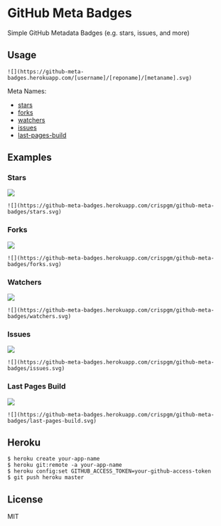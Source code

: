 # GitHub Meta Badges

Simple GitHub Metadata Badges (e.g. stars, issues, and more)

## Usage

```
![](https://github-meta-badges.herokuapp.com/[username]/[reponame]/[metaname].svg)
```

Meta Names:

* [stars](#stars)
* [forks](#forks)
* [watchers](#watchers)
* [issues](#issues)
* [last-pages-build](#last-pages-build)

## Examples

### Stars

![](https://github-meta-badges.herokuapp.com/crispgm/github-meta-badges/stars.svg)
```
![](https://github-meta-badges.herokuapp.com/crispgm/github-meta-badges/stars.svg)
```

### Forks

![](https://github-meta-badges.herokuapp.com/crispgm/github-meta-badges/forks.svg)
```
![](https://github-meta-badges.herokuapp.com/crispgm/github-meta-badges/forks.svg)
```

### Watchers

![](https://github-meta-badges.herokuapp.com/crispgm/github-meta-badges/watchers.svg)
```
![](https://github-meta-badges.herokuapp.com/crispgm/github-meta-badges/watchers.svg)
```

### Issues

![](https://github-meta-badges.herokuapp.com/crispgm/github-meta-badges/issues.svg)
```
![](https://github-meta-badges.herokuapp.com/crispgm/github-meta-badges/issues.svg)
```

### Last Pages Build

![](https://github-meta-badges.herokuapp.com/crispgm/github-meta-badges/last-pages-build.svg)
```
![](https://github-meta-badges.herokuapp.com/crispgm/github-meta-badges/last-pages-build.svg)
```

## Heroku

```
$ heroku create your-app-name
$ heroku git:remote -a your-app-name
$ heroku config:set GITHUB_ACCESS_TOKEN=your-github-access-token
$ git push heroku master
```

## License

MIT
